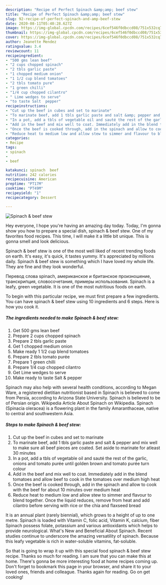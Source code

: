 ```yaml
---
description: "Recipe of Perfect Spinach &amp;amp; beef stew"
title: "Recipe of Perfect Spinach &amp;amp; beef stew"
slug: 92-recipe-of-perfect-spinach-and-amp-beef-stew
date: 2020-08-11T05:40:28.627Z
image: https://img-global.cpcdn.com/recipes/6cef546f0dbccd08/751x532cq70/spinach-beef-stew-recipe-main-photo.jpg
thumbnail: https://img-global.cpcdn.com/recipes/6cef546f0dbccd08/751x532cq70/spinach-beef-stew-recipe-main-photo.jpg
cover: https://img-global.cpcdn.com/recipes/6cef546f0dbccd08/751x532cq70/spinach-beef-stew-recipe-main-photo.jpg
author: Jeanette Mendez
ratingvalue: 3.4
reviewcount: 11
recipeingredient:
- "500 gms lean beef"
- "2 cups chopped spinach"
- "2 tbls garlic paste"
- "1 chopped medium onion"
- "1 1/2 cup blend tomatoes"
- "2 tbls tomato pure"
- "1 green chilli"
- "1/4 cup chopped cilantro"
- " Lime wedges to serve"
- "to taste Salt  pepper"
recipeinstructions:
- "Cut up the beef in cubes and set to marinate"
- "To marinate beef, add 1 tbls garlic paste and salt &amp; pepper and mix well to make sure all beef pieces are coated. Set aside to marinate for atleast 30 minutes"
- "In a pot, add a tbls of vegetable oil and sauté the rest of the garlic, onions and tomato purée until golden brown and tomato purée turn colour"
- "Add in the beef and mix well to coat. Immediately add in the blend tomatoes and allow beef to cook in the tomatoes over medium high heat"
- "Once the beef is cooked through, add in the spinach and allow to cook with the beef for about 10 minutes over medium heat"
- "Reduce heat to medium low and allow stew to simmer and flavour to blend together. Once the liquid reduces, remove from heat and add cilantro before serving with rice or the chia and flaxseed bread"
categories:
- Recipe
tags:
- spinach
- 
- beef

katakunci: spinach  beef 
nutrition: 242 calories
recipecuisine: American
preptime: "PT17M"
cooktime: "PT49M"
recipeyield: "1"
recipecategory: Dessert

---
```



![Spinach &amp; beef stew](https://img-global.cpcdn.com/recipes/6cef546f0dbccd08/751x532cq70/spinach-beef-stew-recipe-main-photo.jpg)

Hey everyone, I hope you're having an amazing day today. Today, I'm gonna show you how to prepare a special dish, spinach &amp; beef stew. One of my favorites food recipes. This time, I will make it a little bit unique. This is gonna smell and look delicious.

Spinach &amp; beef stew is one of the most well liked of recent trending foods on earth. It's easy, it's quick, it tastes yummy. It's appreciated by millions daily. Spinach &amp; beef stew is something which I have loved my whole life. They are fine and they look wonderful.

Перевод слова spinach, американское и британское произношение, транскрипция, словосочетания, примеры использования. Spinach is a leafy, green vegetable. It is one of the most nutritious foods on earth.


To begin with this particular recipe, we must first prepare a few ingredients. You can have spinach &amp; beef stew using 10 ingredients and 6 steps. Here is how you cook it.

<!--inarticleads1-->

##### The ingredients needed to make Spinach &amp; beef stew:

1. Get 500 gms lean beef
1. Prepare 2 cups chopped spinach
1. Prepare 2 tbls garlic paste
1. Get 1 chopped medium onion
1. Make ready 1 1/2 cup blend tomatoes
1. Prepare 2 tbls tomato purée
1. Prepare 1 green chilli
1. Prepare 1/4 cup chopped cilantro
1. Get  Lime wedges to serve
1. Make ready to taste Salt &amp; pepper


Spinach may also help with several health conditions, according to Megan Ware, a registered dietitian nutritionist based in Spinach is believed to come from Persia, according to Arizona State University. Spinach is believed to be of Persian origin. Wikipedia Article About Spinach on Wikipedia. Spinach (Spinacia oleracea) is a flowering plant in the family Amaranthaceae, native to central and southwestern Asia. 

<!--inarticleads2-->

##### Steps to make Spinach &amp; beef stew:

1. Cut up the beef in cubes and set to marinate
1. To marinate beef, add 1 tbls garlic paste and salt &amp; pepper and mix well to make sure all beef pieces are coated. Set aside to marinate for atleast 30 minutes
1. In a pot, add a tbls of vegetable oil and sauté the rest of the garlic, onions and tomato purée until golden brown and tomato purée turn colour
1. Add in the beef and mix well to coat. Immediately add in the blend tomatoes and allow beef to cook in the tomatoes over medium high heat
1. Once the beef is cooked through, add in the spinach and allow to cook with the beef for about 10 minutes over medium heat
1. Reduce heat to medium low and allow stew to simmer and flavour to blend together. Once the liquid reduces, remove from heat and add cilantro before serving with rice or the chia and flaxseed bread


It is an annual plant (rarely biennial), which grows to a height of up to one metre. Spinach is loaded with Vitamin C, folic acid, Vitamin K, calcium, fiber Spinach possess folate, potassium and various antioxidants which helps to provide neurological. What&#39;s New and Beneficial About Spinach. Recent studies continue to underscore the amazing versatility of spinach. Because this leafy vegetable is rich in water-soluble vitamins, fat-soluble. 

So that is going to wrap it up with this special food spinach &amp; beef stew recipe. Thanks so much for reading. I am sure that you can make this at home. There's gonna be more interesting food at home recipes coming up. Don't forget to bookmark this page in your browser, and share it to your loved ones, friends and colleague. Thanks again for reading. Go on get cooking!
